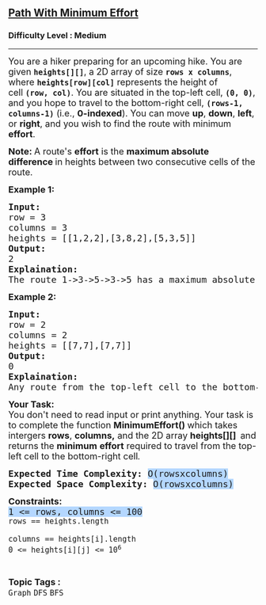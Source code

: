 <h2><a href="https://www.geeksforgeeks.org/problems/path-with-minimum-effort/1">Path With Minimum Effort</a></h2><h3>Difficulty Level : Medium</h3><hr><div class="problems_problem_content__Xm_eO"><p><span style="font-size: 18px;">You are a hiker preparing for an upcoming hike. You are given&nbsp;<strong><code>heights[][]</code></strong>, a 2D array of size&nbsp;<code><strong>rows x columns</strong></code>, where&nbsp;<strong><code>heights[row][col]</code></strong>&nbsp;represents the height of cell&nbsp;<code><strong>(row, col)</strong></code>. You are situated in the top-left cell,&nbsp;<code><strong>(0, 0)</strong></code>, and you hope to travel to the bottom-right cell,&nbsp;<code><strong>(rows-1, columns-1)</strong></code>&nbsp;(i.e.,&nbsp;<strong>0-indexed</strong>). You can move&nbsp;<strong>up</strong>,&nbsp;<strong>down</strong>,&nbsp;<strong>left</strong>, or&nbsp;<strong>right</strong>, and you wish to find the route with minimum <strong>effort</strong>.</span></p>
<p><span style="font-size: 18px;"><strong>Note: </strong>A route's <strong>effort</strong>&nbsp;is the&nbsp;<strong>maximum absolute difference</strong><strong>&nbsp;</strong>in heights between two consecutive cells of the route.</span></p>
<p><span style="font-size: 18px;"><strong>Example 1:</strong></span></p>
<pre><span style="font-size: 18px;"><strong>Input:</strong><br>row = 3<br>columns = 3 <br>heights = [[1,2,2],[3,8,2],[5,3,5]]
<strong>Output:</strong> <br>2
<strong>Explaination:</strong> <br>The route 1-&gt;3-&gt;5-&gt;3-&gt;5 has a maximum absolute difference of 2 in consecutive cells. This is better than the route 1-&gt;2-&gt;2-&gt;2-&gt;5, where the maximum absolute difference is 3.</span></pre>
<p><span style="font-size: 18px;"><strong>Example 2:</strong></span></p>
<pre><span style="font-size: 18px;"><strong>Input:</strong><br>row = 2<br>columns = 2 <br>heights = [[7,7],[7,7]]
<strong>Output:</strong> <br>0
<strong>Explaination:</strong> <br>Any route from the top-left cell to the bottom-right cell has a maximum absolute difference of 0 in consecutive cells.<br></span></pre>
<p><span style="font-size: 18px;"><strong>Your Task:</strong><br>You don't need to read input or print anything. Your task is to complete the function <strong>MinimumEffort()&nbsp;</strong>which takes intergers <strong>rows</strong>, <strong>columns,</strong> and the 2D array <strong>heights[][] </strong><strong>&nbsp;</strong>and returns the<em> </em><strong>minimum</strong>&nbsp;<strong>effort</strong>&nbsp;required to travel from the top-left cell to the bottom-right cell<em>.</em></span></p>
<p><span style="font-size: 18px;"><strong style="font-family: monospace; font-size: 18px;">Expected Time Complexity:&nbsp;</strong><span style="font-family: monospace; font-size: 18px; background-color: rgb(180, 215, 255); --darkreader-inline-bgcolor: #2d3133;" data-darkreader-inline-bgcolor="">O(rowsxcolumns)</span><br style="font-family: monospace; font-size: 18px;"><strong style="font-family: monospace; font-size: 18px;">Expected Space Complexity:&nbsp;</strong><span style="font-family: monospace; font-size: 18px; background-color: rgb(180, 215, 255); --darkreader-inline-bgcolor: #2d3133;" data-darkreader-inline-bgcolor="">O(rowsxcolumns)</span></span></p>
<p><span style="font-size: 18px;"><strong>Constraints:<br></strong><span style="font-family: monospace; background-color: rgb(180, 215, 255); --darkreader-inline-bgcolor: #2d3133;" data-darkreader-inline-bgcolor="">1 &lt;= rows, columns &lt;= 100</span><strong><br></strong></span><span style="font-size: 18px;"><code>rows == heights.length<br>
columns == heights[i].length<br>0 &lt;= heights[i][j] &lt;= 10<sup>6</sup></code></span></p></div><br><p><span style=font-size:18px><strong>Topic Tags : </strong><br><code>Graph</code>&nbsp;<code>DFS</code>&nbsp;<code>BFS</code>&nbsp;